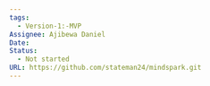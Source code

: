 ```yaml
---
tags:
  - Version-1:-MVP
Assignee: Ajibewa Daniel
Date: 
Status:
  - Not started
URL: https://github.com/stateman24/mindspark.git
---
```

